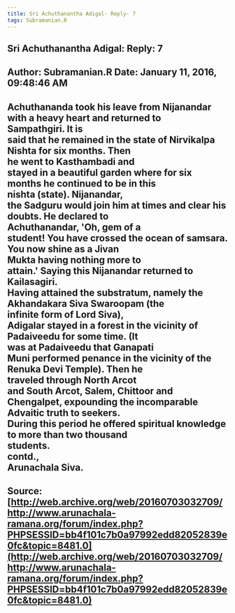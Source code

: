 ```yaml
--- 
title: Sri Achuthanantha Adigal- Reply- 7   
tags: Subramanian.R  
---  
```

##  Sri Achuthanantha Adigal: Reply: 7  
Author: Subramanian.R       Date: January 11, 2016, 09:48:46 AM  
---  
Achuthananda took his leave from Nijanandar with a heavy heart and returned to  
Sampathgiri. It is   
said that he remained in the state of Nirvikalpa Nishta for six months. Then  
he went to Kasthambadi and   
stayed in a beautiful garden where for six months he continued to be in this  
nishta (state). Nijanandar,   
the Sadguru would join him at times and clear his doubts. He declared to  
Achuthanandar, 'Oh, gem of a   
student! You have crossed the ocean of samsara. You now shine as a Jivan  
Mukta having nothing more to   
attain.' Saying this Nijanandar returned to Kailasagiri.   
Having attained the substratum, namely the Akhandakara Siva Swaroopam (the  
infinite form of Lord Siva),   
Adigalar stayed in a forest in the vicinity of Padaiveedu for some time. (It  
was at Padaiveedu that Ganapati   
Muni performed penance in the vicinity of the Renuka Devi Temple). Then he  
traveled through North Arcot   
and South Arcot, Salem, Chittoor and Chengalpet, expounding the incomparable  
Advaitic truth to seekers.   
During this period he offered spiritual knowledge to more than two thousand  
students.   
contd.,   
Arunachala Siva.
 ---  
Source:[http://web.archive.org/web/20160703032709/http://www.arunachala-ramana.org/forum/index.php?PHPSESSID=bb4f101c7b0a97992edd82052839e0fc&topic=8481.0](http://web.archive.org/web/20160703032709/http://www.arunachala-ramana.org/forum/index.php?PHPSESSID=bb4f101c7b0a97992edd82052839e0fc&topic=8481.0)   
---  

